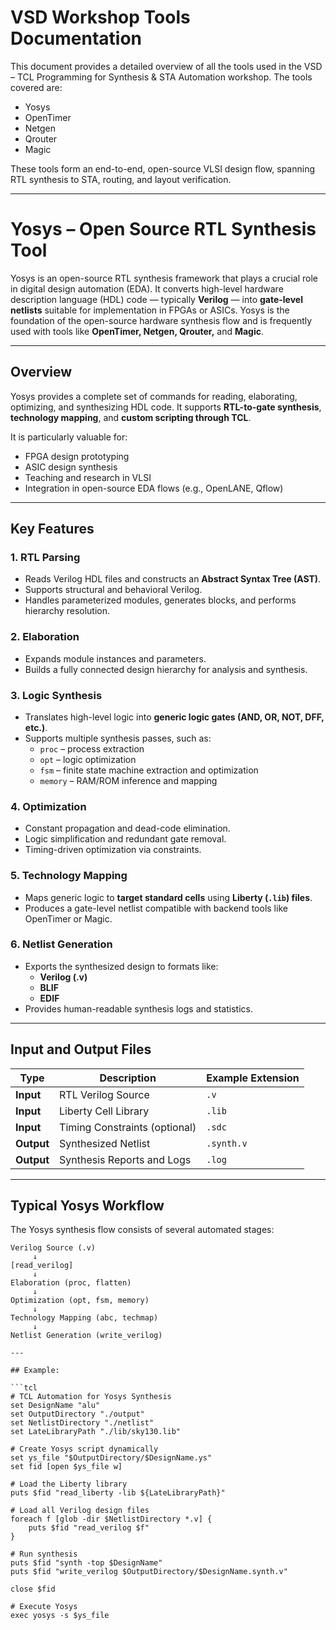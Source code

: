 # VSD Workshop Tools Documentation

This document provides a detailed overview of all the tools used in the VSD – TCL Programming for Synthesis & STA Automation workshop. The tools covered are:

- Yosys  
- OpenTimer  
- Netgen  
- Qrouter  
- Magic  

These tools form an end-to-end, open-source VLSI design flow, spanning RTL synthesis to STA, routing, and layout verification.

---

# Yosys – Open Source RTL Synthesis Tool

Yosys is an open-source RTL synthesis framework that plays a crucial role in digital design automation (EDA). It converts high-level hardware description language (HDL) code — typically **Verilog** — into **gate-level netlists** suitable for implementation in FPGAs or ASICs. Yosys is the foundation of the open-source hardware synthesis flow and is frequently used with tools like **OpenTimer, Netgen, Qrouter,** and **Magic**.

---

## Overview

Yosys provides a complete set of commands for reading, elaborating, optimizing, and synthesizing HDL code. It supports **RTL-to-gate synthesis**, **technology mapping**, and **custom scripting through TCL**.  

It is particularly valuable for:
- FPGA design prototyping  
- ASIC design synthesis  
- Teaching and research in VLSI  
- Integration in open-source EDA flows (e.g., OpenLANE, Qflow)

---

## Key Features

### 1. RTL Parsing
- Reads Verilog HDL files and constructs an **Abstract Syntax Tree (AST)**.  
- Supports structural and behavioral Verilog.  
- Handles parameterized modules, generates blocks, and performs hierarchy resolution.

### 2. Elaboration
- Expands module instances and parameters.
- Builds a fully connected design hierarchy for analysis and synthesis.

### 3. Logic Synthesis
- Translates high-level logic into **generic logic gates (AND, OR, NOT, DFF, etc.)**.  
- Supports multiple synthesis passes, such as:
  - `proc` – process extraction  
  - `opt` – logic optimization  
  - `fsm` – finite state machine extraction and optimization  
  - `memory` – RAM/ROM inference and mapping  

### 4. Optimization
- Constant propagation and dead-code elimination.  
- Logic simplification and redundant gate removal.  
- Timing-driven optimization via constraints.  

### 5. Technology Mapping
- Maps generic logic to **target standard cells** using **Liberty (`.lib`) files**.  
- Produces a gate-level netlist compatible with backend tools like OpenTimer or Magic.

### 6. Netlist Generation
- Exports the synthesized design to formats like:
  - **Verilog (.v)**
  - **BLIF**
  - **EDIF**
- Provides human-readable synthesis logs and statistics.

---

## Input and Output Files

| Type | Description | Example Extension |
|------|--------------|------------------|
| **Input** | RTL Verilog Source | `.v` |
| **Input** | Liberty Cell Library | `.lib` |
| **Input** | Timing Constraints (optional) | `.sdc` |
| **Output** | Synthesized Netlist | `.synth.v` |
| **Output** | Synthesis Reports and Logs | `.log` |

---

## Typical Yosys Workflow

The Yosys synthesis flow consists of several automated stages:

```text
Verilog Source (.v)
     ↓
[read_verilog]
     ↓
Elaboration (proc, flatten)
     ↓
Optimization (opt, fsm, memory)
     ↓
Technology Mapping (abc, techmap)
     ↓
Netlist Generation (write_verilog)

---

## Example:

```tcl
# TCL Automation for Yosys Synthesis
set DesignName "alu"
set OutputDirectory "./output"
set NetlistDirectory "./netlist"
set LateLibraryPath "./lib/sky130.lib"

# Create Yosys script dynamically
set ys_file "$OutputDirectory/$DesignName.ys"
set fid [open $ys_file w]

# Load the Liberty library
puts $fid "read_liberty -lib ${LateLibraryPath}"

# Load all Verilog design files
foreach f [glob -dir $NetlistDirectory *.v] {
    puts $fid "read_verilog $f"
}

# Run synthesis
puts $fid "synth -top $DesignName"
puts $fid "write_verilog $OutputDirectory/$DesignName.synth.v"

close $fid

# Execute Yosys
exec yosys -s $ys_file
